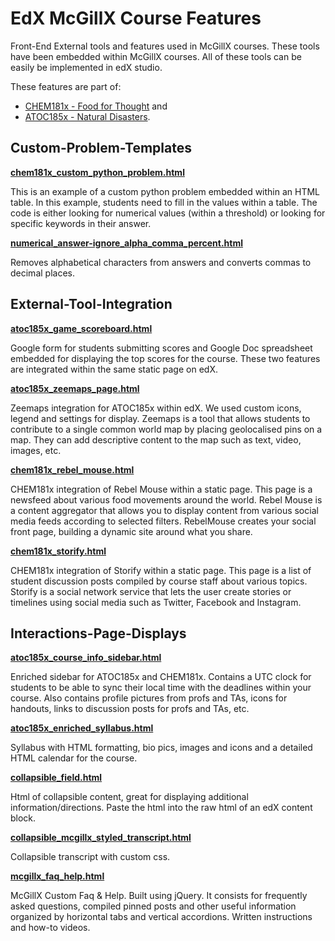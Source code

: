 EdX McGillX Course Features
===============

Front-End External tools and features used in McGillX courses. These tools have been embedded within McGillX courses. All of these tools can be easily be implemented in edX studio.

These features are part of:

<ul><li><a href="https://www.edx.org/course/mcgillx/mcgillx-chem181x-food-thought-2806" target="_blank">CHEM181x - Food for Thought</a> and</li>
<li><a href="https://www.edx.org/course/mcgillx/mcgillx-atoc185x-natural-disasters-3881" target="_blank">ATOC185x - Natural Disasters</a>.</li>
</ul>


Custom-Problem-Templates
-----

[<strong>chem181x_custom_python_problem.html</strong>](/Custom-Problem-Templates/chem181x_custom_python_problem.html)

This is an example of a custom python problem embedded within an HTML table. In this example, students need to fill in the values within a table. The code is either looking for numerical values (within a threshold) or looking for specific keywords in their answer.

[<strong>numerical_answer-ignore_alpha_comma_percent.html</strong>](/Custom-Problem-Templates/Numerical_Answer-Ignore_Alpha_Commas_Percent.html)

Removes alphabetical characters from answers and converts commas to decimal places.


External-Tool-Integration
-----
[<strong>atoc185x_game_scoreboard.html</strong>](/External-Tool-Integration/atoc185x_game_scoreboard.html)

Google form for students submitting scores and Google Doc spreadsheet embedded for displaying the top scores for the course. These two features are integrated within the same static page on edX.

[<strong>atoc185x_zeemaps_page.html</strong>](/External-Tool-Integration/atoc185x_zeemaps_page.html)

Zeemaps integration for ATOC185x within edX. We used custom icons, legend and settings for display. Zeemaps is a tool that allows students to contribute to a single common world map by placing geolocalised pins on a map. They can add descriptive content to the map such as text, video, images, etc.

[<strong>chem181x_rebel_mouse.html</strong>](/External-Tool-Integration/chem181x_rebel_mouse.html)

CHEM181x integration of Rebel Mouse within a static page. This page is a newsfeed about various food movements around the world. Rebel Mouse is a content aggregator that allows you to display content from various social media feeds according to selected filters. RebelMouse creates your social front page, building a dynamic site around what you share.

[<strong>chem181x_storify.html</strong>](/External-Tool-Integration/chem181x_storify.html)

CHEM181x integration of Storify within a static page. This page is a list of student discussion posts compiled by course staff about various topics. Storify is a social network service that lets the user create stories or timelines using social media such as Twitter, Facebook and Instagram.

Interactions-Page-Displays
-----

[<strong>atoc185x_course_info_sidebar.html</strong>	](/Interactions-Page-Displays/atoc185x_course_info_sidebar.html)

Enriched sidebar for ATOC185x and CHEM181x. Contains a UTC clock for students to be able to sync their local time with the deadlines within your course. Also contains profile pictures from profs and TAs, icons for handouts, links to discussion posts for profs and TAs, etc.

[<strong>atoc185x_enriched_syllabus.html</strong>](/Interactions-Page-Displays/atoc185x_enriched_syllabus.html)

Syllabus with HTML formatting, bio pics, images and icons and a detailed HTML calendar for the course.

[<strong>collapsible_field.html</strong>](/Interactions-Page-Displays/collapsible_field.html)

Html of collapsible content, great for displaying additional information/directions. Paste the html into the raw html of an edX content block.

[<strong>collapsible_mcgillx_styled_transcript.html</strong>](/Interactions-Page-Displays/collapsible_mcgillx_styled_transcript.html)

Collapsible transcript with custom css.

[<strong>mcgillx_faq_help.html</strong>](/Interactions-Page-Displays/mcgillx_faq_help.html)

McGillX Custom Faq & Help. Built using jQuery. It consists for frequently asked questions, compiled pinned posts and other useful information organized by horizontal tabs and vertical accordions. Written instructions and how-to videos.





